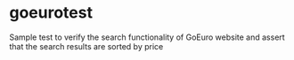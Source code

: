 # goeurotest
Sample test to verify the search functionality of GoEuro website and assert that the search results are sorted by price
